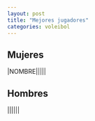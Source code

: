 ```yaml
---
layout: post
title: "Mejores jugadores"
categories: voleibol
---
```


## Mujeres 

|NOMBRE|||||


## Hombres 

||||||
